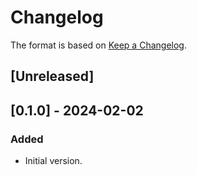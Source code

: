 # Changelog

The format is based on [Keep a Changelog](https://keepachangelog.com/en/1.0.0/).

## [Unreleased]

## [0.1.0] - 2024-02-02

### Added

- Initial version.
